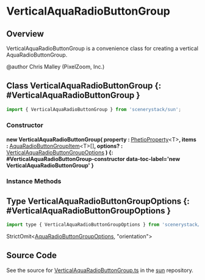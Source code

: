 # VerticalAquaRadioButtonGroup

## Overview

VerticalAquaRadioButtonGroup is a convenience class for creating a vertical AquaRadioButtonGroup.

@author Chris Malley (PixelZoom, Inc.)

## Class VerticalAquaRadioButtonGroup {: #VerticalAquaRadioButtonGroup }


```js
import { VerticalAquaRadioButtonGroup } from 'scenerystack/sun';
```
### Constructor

#### new VerticalAquaRadioButtonGroup( property : <span style="font-weight: 400;">[PhetioProperty](../axon/PhetioProperty.md)&lt;T&gt;</span>, items : <span style="font-weight: 400;">[AquaRadioButtonGroupItem](../sun/AquaRadioButtonGroup.md#AquaRadioButtonGroupItem)&lt;T&gt;[]</span>, options? : <span style="font-weight: 400;">[VerticalAquaRadioButtonGroupOptions](../sun/VerticalAquaRadioButtonGroup.md#VerticalAquaRadioButtonGroupOptions)</span> ) {: #VerticalAquaRadioButtonGroup-constructor data-toc-label='new VerticalAquaRadioButtonGroup' }

### Instance Methods





## Type VerticalAquaRadioButtonGroupOptions {: #VerticalAquaRadioButtonGroupOptions }


```js
import type { VerticalAquaRadioButtonGroupOptions } from 'scenerystack/sun';
```


StrictOmit&lt;[AquaRadioButtonGroupOptions](../sun/AquaRadioButtonGroup.md#AquaRadioButtonGroupOptions), "orientation"&gt;



## Source Code

See the source for [VerticalAquaRadioButtonGroup.ts](https://github.com/phetsims/sun/blob/main/js/VerticalAquaRadioButtonGroup.ts) in the [sun](https://github.com/phetsims/sun) repository.
